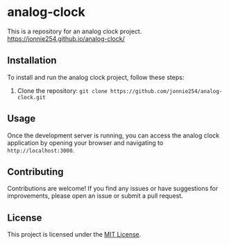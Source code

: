 ﻿# analog-clock

This is a repository for an analog clock project.<br>
https://jonnie254.github.io/analog-clock/

## Installation

To install and run the analog clock project, follow these steps:

1. Clone the repository: `git clone https://github.com/jonnie254/analog-clock.git`


## Usage

Once the development server is running, you can access the analog clock application by opening your browser and navigating to `http://localhost:3000`.

## Contributing

Contributions are welcome! If you find any issues or have suggestions for improvements, please open an issue or submit a pull request.

## License

This project is licensed under the [MIT License](LICENSE).


